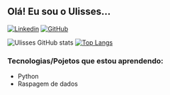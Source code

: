 
## Olá! Eu sou o Ulisses...

[![Linkedin](https://img.shields.io/badge/LinkedIn-0077B5?style=for-the-badge&logo=linkedin&logoColor=white)](https://www.linkedin.com/in/ulisses-curvello/)
[![GitHub](https://img.shields.io/badge/GitHub-100000?style=for-the-badge&logo=github&logoColor=white)](https://github.com/UlissesCurvelloFerreira)

![Ulisses GitHub stats](https://github-readme-stats.vercel.app/api?username=UlissesCurvelloFerreira&show_icons=true&theme=)
[![Top Langs](https://github-readme-stats.vercel.app/api/top-langs/?username=UlissesCurvelloFerreira&langs_count=8)](https://github.com/anuraghazra/github-readme-stats)

### Tecnologias/Pojetos que estou aprendendo:
- Python
- Raspagem de dados
